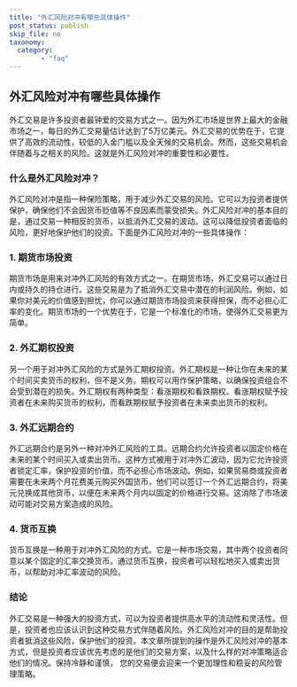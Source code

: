 ```yaml
---
title: "外汇风险对冲有哪些具体操作"
post_status: publish
skip_file: no
taxonomy:
  category:
        - "faq"
---
```


## 外汇风险对冲有哪些具体操作

外汇交易是许多投资者最钟爱的交易方式之一。因为外汇市场是世界上最大的金融市场之一，每日的外汇交易量估计达到了5万亿美元。外汇交易的优势在于，它提供了高效的流动性，较低的入金门槛以及全天候的交易机会。然而，这些交易机会伴随着与之相关的风险。这就是外汇风险对冲的重要性和必要性。

### 什么是外汇风险对冲？

外汇风险对冲是指一种保险策略，用于减少外汇交易的风险。它可以为投资者提供保护，确保他们不会因货币贬值等不良因素而蒙受损失。外汇风险对冲的基本目的是，通过交易一种相反的货币，以抵消外汇交易的波动。这可以降低投资者面临的风险，更好地保护他们的投资。下面是外汇风险对冲的一些具体操作：

### 1\. 期货市场投资

期货市场是用来对冲外汇风险的有效方式之一。在期货市场，外汇交易可以通过日内或持久的持仓进行。这些交易是为了抵消外汇交易中潜在的利润风险。例如，如果你对美元的价值感到担忧，你可以通过期货市场投资来获得担保，而不必担心汇率的变化。期货市场的一个优势在于，它是一个标准化的市场，使得外汇交易更为简单。

### 2\. 外汇期权投资

另一个用于对冲外汇风险的方式是外汇期权投资。外汇期权是一种让你在未来的某个时间买卖货币的权利，但不是义务。期权可以用作保护策略，以确保投资组合不会受到潜在的损失。外汇期权有两种类型：看涨期权和看跌期权。看涨期权赋予投资者在未来购买货币的权利，而看跌期权赋予投资者在未来卖出货币的权利。

### 3\. 外汇远期合约

外汇远期合约是另外一种对冲外汇风险的工具。远期合约允许投资者以固定价格在未来的某个时间买入或卖出货币。这种方式被用于对冲外汇波动，因为它允许投资者锁定汇率，保护投资的价值，而不必担心市场波动。例如，如果贸易商或投资者需要在未来两个月花费美元购买外国货币，他们可以签订一个外汇远期合约，将美元兑换成其他货币，以便在未来两个月内以固定的价格进行交易。这消除了市场波动可能对交易方案造成的风险。

### 4\. 货币互换

货币互换是一种用于对冲外汇风险的方式。它是一种市场交易，其中两个投资者同意以某个固定的汇率交换货币。通过货币互换，投资者可以轻松地买入或卖出货币，以帮助对冲汇率波动的风险。

### 结论

外汇交易是一种强大的投资方式，可以为投资者提供高水平的流动性和灵活性。但是，投资者也应该认识到这种交易方式伴随着风险。外汇风险对冲的目的是帮助投资者抵消这些风险，保护他们的投资。本文章所提到的操作是外汇风险对冲的基本方式，但是投资者应该优先考虑的是他们的交易方案，以及什么样的对冲策略适合他们的情况。保持冷静和谨慎， 您的交易便会迎来一个更加理性和稳妥的风险管理策略。
